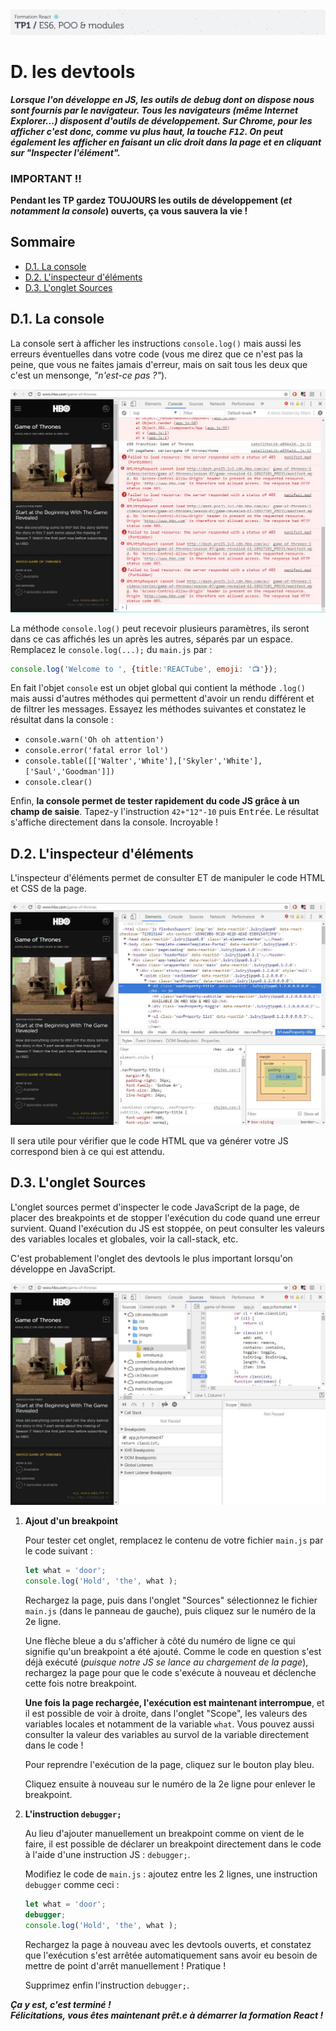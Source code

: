 <img src="images/readme/header-small.jpg" >

# D. les devtools <!-- omit in toc -->

_**Lorsque l'on développe en JS, les outils de debug dont on dispose nous sont fournis par le navigateur. Tous les navigateurs (même Internet Explorer...) disposent d'outils de développement. Sur Chrome, pour les afficher c'est donc, comme vu plus haut, la touche <kbd>F12</kbd>. On peut également les afficher en faisant un clic droit dans la page et en cliquant sur "Inspecter l'élément".**_

### IMPORTANT !! <!-- omit in toc -->
**Pendant les TP gardez TOUJOURS les outils de développement (_et notamment la console_) ouverts, ça vous sauvera la vie !**

## Sommaire <!-- omit in toc -->
- [D.1. La console](#d1-la-console)
- [D.2. L'inspecteur d'éléments](#d2-linspecteur-déléments)
- [D.3. L'onglet Sources](#d3-longlet-sources)

## D.1. La console
La console sert à afficher les instructions `console.log()` mais aussi les erreurs éventuelles dans votre code (vous me direz que ce n'est pas la peine, que vous ne faites jamais d'erreur, mais on sait tous les deux que c'est un mensonge, *"n'est-ce pas ?"*).

<img src="images/readme/devtools-console.jpg" >

La méthode `console.log()` peut recevoir plusieurs paramètres, ils seront dans ce cas affichés les un après les autres, séparés par un espace. Remplacez le `console.log(...);` du `main.js` par :
```js
console.log('Welcome to ', {title:'REACTube', emoji: '📺'});
```

En fait l'objet `console` est un objet global qui contient la méthode `.log()` mais aussi d'autres méthodes qui permettent d'avoir un rendu différent et de filtrer les messages. Essayez les méthodes suivantes et constatez le résultat dans la console :
- `console.warn('Oh oh attention')`
- `console.error('fatal error lol')`
- `console.table([['Walter','White'],['Skyler','White'],['Saul','Goodman']])`
- `console.clear()`

Enfin, **la console permet de tester rapidement du code JS grâce à un champ de saisie**. Tapez-y l'instruction `42+"12"-10` puis <kbd>Entrée</kbd>. Le résultat s'affiche directement dans la console. Incroyable !

## D.2. L'inspecteur d'éléments

L'inspecteur d'éléments permet de consulter ET de manipuler le code HTML et CSS de la page.

<img src="images/readme/devtools-inspecteur.jpg" >

Il sera utile pour vérifier que le code HTML que va générer votre JS correspond bien à ce qui est attendu.

## D.3. L'onglet Sources
L'onglet sources permet d'inspecter le code JavaScript de la page, de placer des breakpoints et de stopper l'exécution du code quand une erreur survient. Quand l'exécution du JS est stoppée, on peut consulter les valeurs des variables locales et globales, voir la call-stack, etc.

C'est probablement l'onglet des devtools le plus important lorsqu'on développe en JavaScript.

<img src="images/readme/devtools-sources.jpg" >

1. **Ajout d'un breakpoint**

	Pour tester cet onglet, remplacez le contenu de votre fichier `main.js` par le code suivant :
	```js
	let what = 'door';
	console.log('Hold', 'the', what );
	```

	Rechargez la page, puis dans l'onglet "Sources" sélectionnez le fichier `main.js` (dans le panneau de gauche), puis cliquez sur le numéro de la 2e ligne.

	Une flèche bleue a du s'afficher à côté du numéro de ligne ce qui signifie qu'un breakpoint a été ajouté. Comme le code en question s'est déjà exécuté (_puisque notre JS se lance au chargement de la page_), rechargez la page pour que le code s'exécute à nouveau et déclenche cette fois notre breakpoint.


	**Une fois la page rechargée, l'exécution est maintenant interrompue**, et il est possible de voir à droite, dans l'onglet "Scope", les valeurs des variables locales et notamment de la variable `what`. Vous pouvez aussi consulter la valeur des variables au survol de la variable directement dans le code !

	Pour reprendre l'exécution de la page, cliquez sur le bouton play bleu.

	Cliquez ensuite à nouveau sur le numéro de la 2e ligne pour enlever le breakpoint.

2. **L'instruction `debugger;`**

	Au lieu d'ajouter manuellement un breakpoint comme on vient de le faire, il est possible de déclarer un breakpoint directement dans le code à l'aide d'une instruction JS : `debugger;`.

	Modifiez le code de `main.js` : ajoutez entre les 2 lignes, une instruction `debugger` comme ceci :
	```js
	let what = 'door';
	debugger;
	console.log('Hold', 'the', what );
	```

	Rechargez la page à nouveau avec les devtools ouverts, et constatez que l'exécution s'est arrêtée automatiquement sans avoir eu besoin de mettre de point d'arrêt manuellement ! Pratique !

	Supprimez enfin l'instruction `debugger;`.

_**Ça y est, c'est terminé ! <br>Félicitations, vous êtes maintenant prêt.e à démarrer la formation React !**_